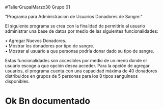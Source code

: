 #TallerGrupalMarzo30
Grupo 01

"Programa para Administracion de Usuarios Donadores de Sangre."

El siguiente programa se crea con la finalidad de permitirle al usuario administrar una base de datos por medio de las siguientes funcionalidades:

•	Agregar Nuevos Donadores.  
•	Mostrar los donadores por tipo de sangre.  
•	Mostrar al usuario a que personas podría donar dado su tipo de sangre.  

Estas funcionalidades son accesibles por medio de un menú donde el usuario escoge a que opción desea acceder. Para la opción de agregar usuarios, el programa cuenta con una capacidad máxima de 40 donadores distribuidos en grupos de 5 personas para los 8 tipos sanguíneos disponibles.


# Ok Bn documentado